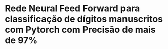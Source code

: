 # Rede Neural Feed Forward para classificação de dígitos manuscritos com Pytorch com Precisão de mais de 97%